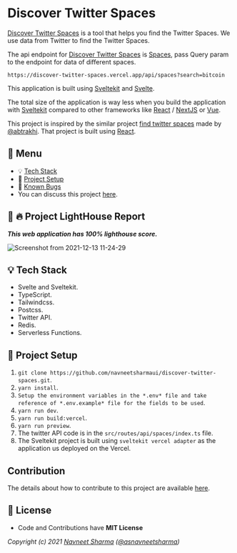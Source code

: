 # Discover Twitter Spaces

[Discover Twitter Spaces](discover-twitter-spaces.vercel.app/) is a tool that helps you find the Twitter Spaces. We use data from Twitter to find the Twitter Spaces.

The api endpoint for [Discover Twitter Spaces](discover-twitter-spaces.vercel.app/) is [Spaces](https://discover-twitter-spaces.vercel.app/api/spaces), pass Query param to the endpoint for data of different spaces.

`https://discover-twitter-spaces.vercel.app/api/spaces?search=bitcoin`

This application is built using [Sveltekit](https://kit.svelte.dev/docs) and [Svelte](https://svelte.dev/).

The total size of the application is way less when you build the application with [Sveltekit](https://kit.svelte.dev/docs) compared to other frameworks like [React](https://reactjs.org/) / [NextJS](https://nextjs.org/) or [Vue](https://vuejs.org/).

This project is inspired by the similar project [find twitter spaces](https://github.com/Rakhisharma/find-twitter-space) made by [@abtrakhi](https://twitter.com/atbrakhi). That project is built using [React](https://reactjs.org/).

## :paperclip: Menu

- :bulb: [Tech Stack](#bulb-tech-stack)
- :hammer: [Project Setup](#hammer-project-setup)
- :bug: [Known Bugs](https://github.com/navneetsharmaui/discover-twitter-spaces/issues)
- You can discuss this project [here](https://github.com/navneetsharmaui/discover-twitter-spaces/discussions).

## :100: :fire: Project LightHouse Report

***This web application has 100% lighthouse score.***

![Screenshot from 2021-12-13 11-24-29](https://user-images.githubusercontent.com/11630812/145759828-5ba3b7ea-acc7-4f37-a998-03db69a7bba5.png)

## :bulb: Tech Stack

- Svelte and Sveltekit.
- TypeScript.
- Tailwindcss.
- Postcss.
- Twitter API.
- Redis.
- Serverless Functions.

## :hammer: Project Setup

1. `git clone https://github.com/navneetsharmaui/discover-twitter-spaces.git`.
2. `yarn install`.
3. `Setup the environment variables in the *.env* file and take reference of *.env.example* file for the fields to be used`.
4. `yarn run dev`.
5. `yarn run build:vercel`.
6. `yarn run preview`.
7. The twitter API code is in the `src/routes/api/spaces/index.ts` file.
8. The Sveltekit project is built using `sveltekit vercel adapter` as the application us deployed on the Vercel.

## Contribution

The details about how to contribute to this project are available [here](https://github.com/navneetsharmaui/discover-twitter-spaces/blob/master/CONTRIBUTION.md).

## 💫 License

- Code and Contributions have **MIT License**

*Copyright (c) 2021 [Navneet Sharma](http://github.com/navneetsharmaui) ([@asnavneetsharma](https://twitter.com/asnavneetsharma))*
